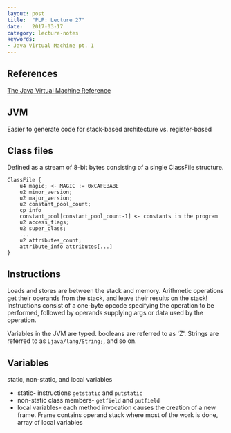 ```yaml
---
layout: post
title:  "PLP: Lecture 27"
date:   2017-03-17
category: lecture-notes
keywords:
- Java Virtual Machine pt. 1
---
```


## References

[The Java Virtual Machine Reference](https://docs.oracle.com/javase/specs/jvms/se8/html/)

## JVM

Easier to generate code for stack-based architecture vs. register-based

## Class files

Defined as a stream of 8-bit bytes consisting of a single ClassFile structure. 

```
ClassFile {
	u4 magic; <- MAGIC := 0xCAFEBABE
	u2 minor_version;
	u2 major_version;
	u2 constant_pool_count;
	cp_info
	constant_pool[constant_pool_count-1] <- constants in the program
	u2 access_flags; 
	u2 super_class;
	...
	u2 attributes_count;
	attribute_info attributes[...]
}
```
## Instructions

Loads and stores are between the stack and memory. Arithmetic operations get their operands from the stack, and leave their results on the stack! Instructions consist of a one-byte opcode specifying the operation to be performed, followed by operands supplying args or data used by the operation.

Variables in the JVM are typed. booleans are referred to as 'Z'. Strings are referred to as `Ljava/lang/String;`, and so on.

## Variables

static, non-static, and local variables

* static- instructions `getstatic` and `putstatic`
* non-static class members- `getfield` and `putfield`
* local variables- each method invocation causes the creation of a new frame. Frame contains operand stack where most of the work is done, array of local variables

